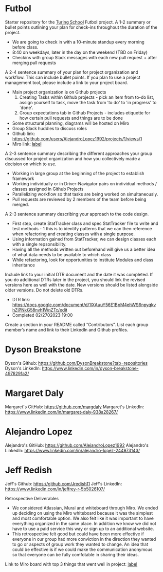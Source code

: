 # Futbol

Starter repository for the [Turing School](https://turing.io/) Futbol project.
A 1-2 summary or bullet points outlining your plan for check-ins throughout the duration of the project.

- We are going to check in with a 10-minute standup every morning before class. 
- 8:40 on weekdays, later in the day on the weekend (TBD on Friday)
- Checkins with group Slack messages with each new pull request + after merging pull requests

A 2-4 sentence summary of your plan for project organization and workflow. This can include bullet points. If you plan to use a project management tool, please include a link to your project board.

- Main project organization is on Github projects
  1. Creating Tasks within Github projects - pick an item from to-do list, assign yourself to task, move the task from 'to do' to 'in progress' to 'done'.
  2. Group expectations tab in Github Projects - includes etiquette for how certain pull requests and things are to be done
- Some structural planning, diagrams will be hosted on Miro
- Group Slack huddles to discuss roles
- Github link: https://github.com/users/AlejandroLopez1992/projects/1/views/1
- Miro link: [label](https://miro.com/welcomeonboard/N3E1S2hZYjFUbm9TVzQ5akt6eDlaWDlHeWE5N2dQMDRyWno5QkxtaTlsV1lFM3hkeWtwbkV5aG1DWlJFMFpKVnwzNDU4NzY0NTQ2NDgxNTMwMjU0fDI%3D?share_link_id%3D542590634460)


A 2-3 sentence summary describing the different approaches your group discussed for project organization and how you collectively made a decision on which to use.

- Working in large group at the beginning of the project to establish framework
- Working individually or in Driver-Navigator pairs on individual methods / classes    assigned in Github Projects
- Parallelizing workflow so that tasks are being worked on simultaneously.
- Pull requests are reviewed by 2 members of the team before being merged.

A 2-3 sentence summary describing your approach to the code design.

- First step, create StatTracker class and spec StatTracker file to write and test methods - 
  1 this is to identify patterns that we can then reference when refactoring and creating classes with a single purpose. 
- Using information gained from StatTracker, we can design classes each with a single repsonsibility. 
- Having all the methods written out beforehand will give us a better idea of what data needs to be available to which class
- While refactoring, look for opportunities to institute Modules and class inheritance 

Include link to your initial DTR document and the date it was completed. If you do additional DTRs later in the project, you should link the revised versions here as well with the date. New versions should be listed alongside older versions. Do not delete old DTRs.

- DTR link: https://docs.google.com/document/d/1lXAuuY56E1BpM4ehWS6npyqkvhZjPNkG58nvh1WnZTc/edit
- Completed 02/2702023 19:00

Create a section in your README called “Contributors”. List each group member’s name and link to their LinkedIn and Github profiles.

# Dyson Breakstone
Dyson's Github: https://github.com/DysonBreakstone?tab=repositories
Dyson's LinkedIn: https://www.linkedin.com/in/dyson-breakstone-4978291a2/

# Margaret Daly
Margaret's GitHub: https://github.com/margdaly
Margaret's LinkedIn: https://www.linkedin.com/in/margaret-daly-938a28267/

# Alejandro Lopez
Alejandro's GitHub: https://github.com/AlejandroLopez1992
Alejandro's LinkedIn: https://www.linkedin.com/in/alejandro-lopez-244973143/

# Jeff Redish
Jeff's Github: https://github.com/Jredish11
Jeff's LinkedIn: https://www.linkedin.com/in/jeffrey-r-5b5026107/ 


Retrospective Deliverables

- We considered Atlassian, Mural and whiteboard through Miro. We ended up deciding on using the Miro whiteboard
  because it was the simplest and most comfortable option. We also felt like it was important to have everything organized in the same place. In addition we know we did not have to use a paid service this way or sign up to an additional website. 
- This retrospective felt good but could have been more effective if everyone in our group had more conviction in the direction they wanted to go or aspects of group work they wanted to change. An idea that could be effective is if we could make the communication anonymous so that everyone can be fully comfotable in sharing their ideas.

Link to Miro board with top 3 things that went well in project:
[label](https://miro.com/welcomeonboard/N3E1S2hZYjFUbm9TVzQ5akt6eDlaWDlHeWE5N2dQMDRyWno5QkxtaTlsV1lFM3hkeWtwbkV5aG1DWlJFMFpKVnwzNDU4NzY0NTQ2NDgxNTMwMjU0fDI%3D?share_link_id%3D542590634460)